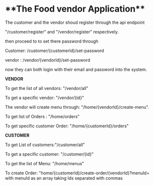
<h1>**The Food vendor Application**</h1>

The customer and the vendor shoud register through the api endpoint

"/customer/register" and  "/vendor/register" respectively.

then proceed to to set there password through

Customer: /customer/{customerId}/set-password

vendor : /vendor/{vendorId}/set-password

now they can both login with their email and password into the system.


**VENDOR**

To get the list of all vendors: "/vendor/all"

To get a specific vendor: "/vendor/{id}"

The vendor will create menu through: "/home/{vendorId}/create-menu".

To get list of Orders : "/home/orders"

To get specific customer Order: "/home/{customerId}/orders"


**CUSTOMER**

To get List of customers:"/customer/all"

To get a specific customer: "/customer/{id}"

To get the list of Menu: "/home/menus"

To create Order: "home/{customerId}/create-order/{vendorId}?menuId=
		 with menuId as an array taking Ids separated with commas




